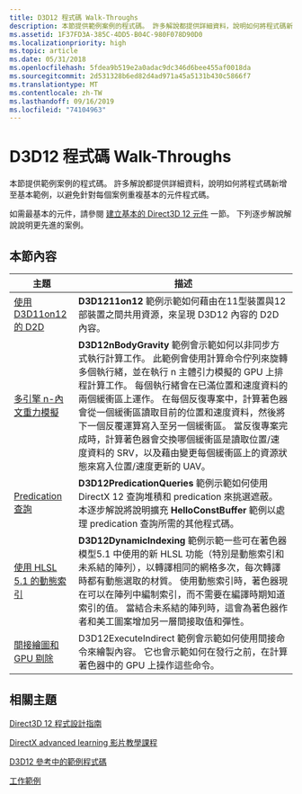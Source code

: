 ```yaml
---
title: D3D12 程式碼 Walk-Throughs
description: 本節提供範例案例的程式碼。 許多解說都提供詳細資料，說明如何將程式碼新增至基本範例，以避免針對每個案例重複基本的元件程式碼。
ms.assetid: 1F37FD3A-385C-4DD5-B04C-980F078D90D0
ms.localizationpriority: high
ms.topic: article
ms.date: 05/31/2018
ms.openlocfilehash: 5fdea9b519e2a0adac9dc346d6bee455af0018da
ms.sourcegitcommit: 2d531328b6ed82d4ad971a45a5131b430c5866f7
ms.translationtype: MT
ms.contentlocale: zh-TW
ms.lasthandoff: 09/16/2019
ms.locfileid: "74104963"
---
```

# <a name="d3d12-code-walk-throughs"></a>D3D12 程式碼 Walk-Throughs

本節提供範例案例的程式碼。 許多解說都提供詳細資料，說明如何將程式碼新增至基本範例，以避免針對每個案例重複基本的元件程式碼。

如需最基本的元件，請參閱 [建立基本的 Direct3D 12 元件](creating-a-basic-direct3d-12-component.md) 一節。 下列逐步解說解說說明更先進的案例。

## <a name="in-this-section"></a>本節內容



| 主題                                                                                           | 描述                                                                                                                                                                                                                                                                                                                                                                                                                                                                                                                                                                                                                                                                                                               |
|-------------------------------------------------------------------------------------------------|---------------------------------------------------------------------------------------------------------------------------------------------------------------------------------------------------------------------------------------------------------------------------------------------------------------------------------------------------------------------------------------------------------------------------------------------------------------------------------------------------------------------------------------------------------------------------------------------------------------------------------------------------------------------------------------------------------------------------|
| [使用 D3D11on12 的 D2D](d2d-using-d3d11on12.md)<br/>                                       | **D3D1211on12** 範例示範如何藉由在11型裝置與12部裝置之間共用資源，來呈現 D3D12 內容的 D2D 內容。 <br/>                                                                                                                                                                                                                                                                                                                                                                                                                                                                                                                                                   |
| [多引擎 n-內文重力模擬](multi-engine-n-body-gravity-simulation.md)<br/> | **D3D12nBodyGravity** 範例會示範如何以非同步方式執行計算工作。 此範例會使用計算命令佇列來旋轉多個執行緒，並在執行 n 主體引力模擬的 GPU 上排程計算工作。 每個執行緒會在已滿位置和速度資料的兩個緩衝區上運作。 在每個反復專案中，計算著色器會從一個緩衝區讀取目前的位置和速度資料，然後將下一個反覆運算寫入至另一個緩衝區。 當反復專案完成時，計算著色器會交換哪個緩衝區是讀取位置/速度資料的 SRV，以及藉由變更每個緩衝區上的資源狀態來寫入位置/速度更新的 UAV。<br/> |
| [Predication 查詢](predication-queries.md)<br/>                                       | **D3D12PredicationQueries** 範例示範如何使用 DirectX 12 查詢堆積和 predication 來挑選遮蔽。 本逐步解說將說明擴充 **HelloConstBuffer** 範例以處理 predication 查詢所需的其他程式碼。 <br/>                                                                                                                                                                                                                                                                                                                                                                                                                                                             |
| [使用 HLSL 5.1 的動態索引](dynamic-indexing-using-hlsl-5-1.md)<br/>               | **D3D12DynamicIndexing** 範例示範一些可在著色器模型5.1 中使用的新 HLSL 功能（特別是動態索引和未系結的陣列），以轉譯相同的網格多次，每次轉譯時都有動態選取的材質。 使用動態索引時，著色器現在可以在陣列中編制索引，而不需要在編譯時期知道索引的值。 當結合未系結的陣列時，這會為著色器作者和美工圖案增加另一層間接取值和彈性。<br/>                                                                                                                                                                                  |
| [間接繪圖和 GPU 剔除](indirect-drawing-and-gpu-culling-.md)<br/>            | D3D12ExecuteIndirect 範例會示範如何使用間接命令來繪製內容。 它也會示範如何在發行之前，在計算著色器中的 GPU 上操作這些命令。 <br/>                                                                                                                                                                                                                                                                                                                                                                                                                                                                                                  |



 

## <a name="related-topics"></a>相關主題

<dl> <dt>

[Direct3D 12 程式設計指南](directx-12-programming-guide.md)
</dt> <dt>

[DirectX advanced learning 影片教學課程](https://www.youtube.com/channel/UCiaX2B8XiXR70jaN7NK-FpA)
</dt> <dt>

[D3D12 參考中的範例程式碼](notes-on-example-code.md)
</dt> <dt>

[工作範例](working-samples.md)
</dt> </dl>

 

 





